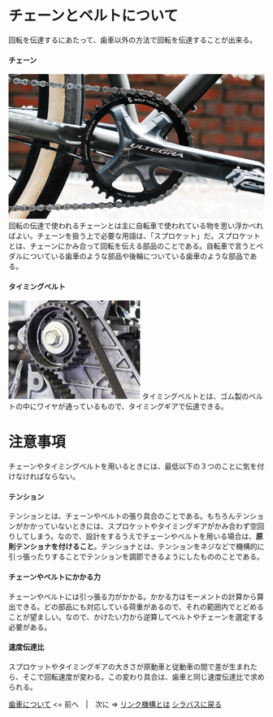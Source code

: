 # チェーンとベルトについて
回転を伝達するにあたって、歯車以外の方法で回転を伝達することが出来る。

#### チェーン
![チェーン写真](chain-ring-main.webp)
回転の伝達で使われるチェーンとは主に自転車で使われている物を思い浮かべればよい。チェーンを扱う上で必要な用語は、「スプロケット」だ。スプロケットとは、チェーンにかみ合って回転を伝える部品のことである。自転車で言うとペダルについている歯車のような部品や後輪についている歯車のような部品である。
#### タイミングベルト
![タイミングベルト](timing-belt.jpeg)
タイミングベルトとは、ゴム製のベルトの中にワイヤが通っているもので、タイミングギアで伝達できる。

# 注意事項
チェーンやタイミングベルトを用いるときには、最低以下の３つのことに気を付けなければならない。
#### テンション
テンションとは、チェーンやベルトの張り具合のことである。もちろんテンションがかかっていないときには、スプロケットやタイミングギアがかみ合わず空回りしてしまう。なので、設計をするうえでチェーンやベルトを用いる場合は、**原則テンショナを付けること**。テンショナとは、テンションをネジなどで機構的に引っ張ったりすることでテンションを調節できるようにしたもののことである。
#### チェーンやベルトにかかる力
チェーンやベルトには引っ張る力がかかる。かかる力はモーメントの計算から算出できる。どの部品にも対応している荷重があるので、それの範囲内でとどめることが望ましい。なので、かけたい力から逆算してベルトやチェーンを選定する必要がある。
#### 速度伝達比
スプロケットやタイミングギアの大きさが原動車と従動車の間で差が生まれたら、そこで回転速度が変わる。この変わり具合は、歯車と同じ速度伝達比で求められる。

[歯車について](about-gears) <= 前へ　|　次に => [リンク機構とは](about-link-mechanism.md)
[シラバスに戻る](syllabus.md)